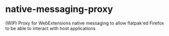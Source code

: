 # native-messaging-proxy
(WIP) Proxy for WebExtensions native messaging to allow flatpak'ed Firefox to be able to interact with host applications
